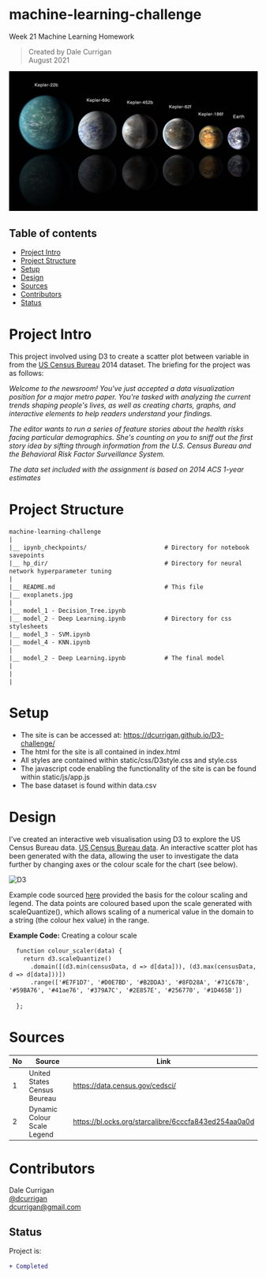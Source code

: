 # machine-learning-challenge
Week 21 Machine Learning Homework

> Created by Dale Currigan  
> August 2021  
  
![ML](/exoplanets.jpg)  

## Table of contents  
* [Project Intro](#Project-Intro)  
* [Project Structure](#Project-Structure)  
* [Setup](#Setup)  
* [Design](#Design) 
* [Sources](#Sources)  
* [Contributors](#Contributors)  
* [Status](#Status)  

# Project Intro
This project involved using D3 to create a scatter plot between variable in from the <a href="https://data.census.gov/cedsci/">US Census Bureau</a> 2014 dataset. The briefing for the project was as follows: 

*Welcome to the newsroom! You've just accepted a data visualization position for a major metro paper. You're tasked with analyzing the current trends shaping people's lives, as well as creating charts, graphs, and interactive elements to help readers understand your findings.*  
  
*The editor wants to run a series of feature stories about the health risks facing particular demographics. She's counting on you to sniff out the first story idea by sifting through information from the U.S. Census Bureau and the Behavioral Risk Factor Surveillance System.*  
  
*The data set included with the assignment is based on 2014 ACS 1-year estimates*  

  
# Project Structure  
```
machine-learning-challenge   
|  
|__ ipynb_checkpoints/                      # Directory for notebook savepoints
|__ hp_dir/                                 # Directory for neural network hyperparameter tuning  
|
|__ README.md                               # This file
|__ exoplanets.jpg                          
|                           
|__ model_1 - Decision_Tree.ipynb 
|__ model_2 - Deep Learning.ipynb           # Directory for css stylesheets                             
|__ model_3 - SVM.ipynb                               
|__ model_4 - KNN.ipynb                                 
|                                 
|__ model_2 - Deep Learning.ipynb           # The final model
|                             
|   
|
``` 
  
# Setup 
  
* The site is can be accessed at: https://dcurrigan.github.io/D3-challenge/
* The html for the site is all contained in index.html
* All styles are contained within static/css/D3style.css and style.css
* The javascript code enabling the functionality of the site is can be found within static/js/app.js
* The base dataset is found within data.csv   

# Design 
I've created an interactive web visualisation using D3 to explore the US Census Bureau data. <a href="https://data.census.gov/cedsci/">US Census Bureau data</a>. An interactive scatter plot has been generated with the data, allowing the user to investigate the data further by changing axes or the colour scale for the chart (see below).  
  
![D3](/Images/d3.gif)  
  
  
Example code sourced <a href="https://bl.ocks.org/starcalibre/6cccfa843ed254aa0a0d">here</a> provided the basis for the colour scaling and legend. The data points are coloured based upon the scale generated with scaleQuantize(), which allows scaling of a numerical value in the domain to a string (the colour hex value) in the range.    
  
**Example Code:** Creating a colour scale 
```
  function colour_scaler(data) {
    return d3.scaleQuantize()
      .domain([(d3.min(censusData, d => d[data])), (d3.max(censusData, d => d[data]))])  
      .range(['#E7F1D7', '#D0E7BD', '#B2DDA3', '#8FD28A', '#71C67B', '#59BA76', '#41ae76', '#379A7C', '#2E857E', '#256770', '#1D465B'])

  };
```
  
  
# Sources
|No|Source|Link|
|-|-|-|
|1|United States Census Beureau            |https://data.census.gov/cedsci/| 
|2|Dynamic Colour Scale Legend             |https://bl.ocks.org/starcalibre/6cccfa843ed254aa0a0d|

   
# Contributors  
Dale Currigan  
[@dcurrigan](https://github.com/dcurrigan)  
<dcurrigan@gmail.com>


## Status
Project is: 
````diff 
+ Completed
````

